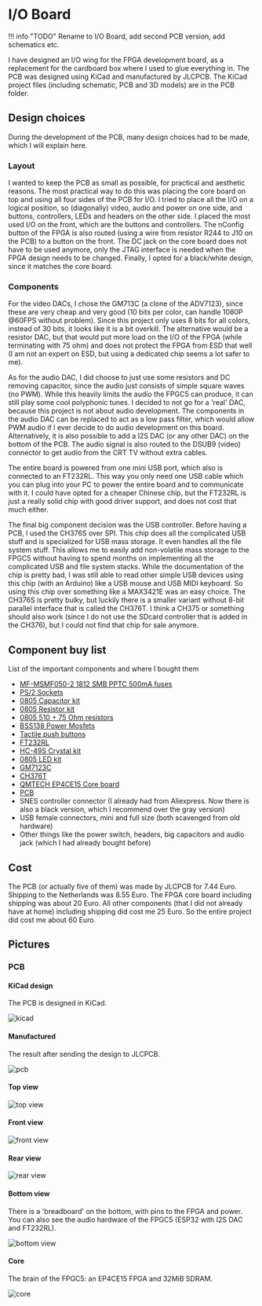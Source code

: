 # I/O Board

!!! info "TODO"
	Rename to I/O Board, add second PCB version, add schematics etc.

I have designed an I/O wing for the FPGA development board, as a replacement for the cardboard box where I used to glue everything in. The PCB was designed using KiCad and manufactured by JLCPCB. The KiCad project files (including schematic, PCB and 3D models) are in the PCB folder.

## Design choices
During the development of the PCB, many design choices had to be made, which I will explain here.

### Layout
I wanted to keep the PCB as small as possible, for practical and aesthetic reasons. The most practical way to do this was placing the core board on top and using all four sides of the PCB for I/O. I tried to place all the I/O on a logical position, so (diagonally) video, audio and power on one side, and buttons, controllers, LEDs and headers on the other side. I placed the most used I/O on the front, which are the buttons and controllers. The nConfig button of the FPGA is also routed (using a wire from resistor R244 to J10 on the PCB) to a button on the front. The DC jack on the core board does not have to be used anymore, only the JTAG interface is needed when the FPGA design needs to be changed. Finally, I opted for a black/white design, since it matches the core board.

### Components
For the video DACs, I chose the GM713C (a clone of the ADV7123), since these are very cheap and very good (10 bits per color, can handle 1080P @60FPS without problem). Since this project only uses 8 bits for all colors, instead of 30 bits, it looks like it is a bit overkill. The alternative would be a resistor DAC, but that would put more load on the I/O of the FPGA (while terminating with 75 ohm) and does not protect the FPGA from ESD that well (I am not an expert on ESD, but using a dedicated chip seems a lot safer to me). 

As for the audio DAC, I did choose to just use some resistors and DC removing capacitor, since the audio just consists of simple square waves (no PWM). While this heavily limits the audio the FPGC5 can produce, it can still play some cool polyphonic tunes. I decided to not go for a 'real' DAC, because this project is not about audio development. The components in the audio DAC can be replaced to act as a low pass filter, which would allow PWM audio if I ever decide to do audio development on this board. Alternatively, it is also possible to add a I2S DAC (or any other DAC) on the bottom of the PCB. The audio signal is also routed to the DSUB9 (video) connector to get audio from the CRT TV without extra cables.

The entire board is powered from one mini USB port, which also is connected to an FT232RL. This way you only need one USB cable which you can plug into your PC to power the entire board and to communicate with it. I could have opted for a cheaper Chinese chip, but the FT232RL is just a really solid chip with good driver support, and does not cost that much either.

The final big component decision was the USB controller. Before having a PCB, I used the CH376S over SPI. This chip does all the complicated USB stuff and is specialized for USB mass storage. It even handles all the file system stuff. This allows me to easily add non-volatile mass storage to the FPGC5 without having to spend months on implementing all the complicated USB and file system stacks. While the documentation of the chip is pretty bad, I was still able to read other simple USB devices using this chip (with an Arduino) like a USB mouse and USB MIDI keyboard. So using this chip over something like a MAX3421E was an easy choice. The CH376S is pretty bulky, but luckily there is a smaller variant without 8-bit parallel interface that is called the CH376T. I think a CH375 or something should also work (since I do not use the SDcard controller that is added in the CH376), but I could not find that chip for sale anymore.

## Component buy list
List of the important components and where I bought them

- [MF-MSMF050-2 1812 SMB PPTC 500mA fuses](https://www.aliexpress.com/item/Free-shipping-20PCS-MF-MSMF050-2-1812-SMD-PPTC-15V-0-5A-500mA-7905-resettable-fuses/32899546296.html)
- [PS/2 Sockets](https://www.aliexpress.com/item/5pcs-PS2-socket-PS-2-socket-6P-PS-2-keyboard-mouse-holder-socket-outlet/32847566873.html)
- [0805 Capacitor kit](https://www.aliexpress.com/item/MCIGICM-0805-SMD-Capacitor-assorted-kit-36values-20pcs-720pcs-1pF-10uF-Samples-kit-electronic-diy-kit/33011427492.html)
- [0805 Resistor kit](https://www.aliexpress.com/item/33valuesX-20pcs-660pcs-0603-0805-1206-Resistor-Kit-Assorted-1R-to-1M-ohm-1-SMD-Sample/33029877427.html)
- [0805 510 + 75 Ohm resistors](https://www.aliexpress.com/item/100pcs-0805-5-1-8W-SMD-chip-resistor-0R-10M-0-1R-10R-100R-220R-330R/32865947306.html)
- [BSS138 Power Mosfets](https://www.aliexpress.com/item/100pcs-lot-BSS138-BSS138LT1G-J1-SOT23-5-Power-MOSFET/32770656298.html)
- [Tactile push buttons](https://www.aliexpress.com/item/50Pcs-DIP-6-6-7mm-Tactile-Tact-Push-Button-Micro-Switch-Momentary-Vertical-Push/32710764066.html)
- [FT232RL](https://www.aliexpress.com/item/IC-Chips-FT232RL-FT232R-FT232-USB-to-Serial-UART-28-SSOP-Original-Integrated-Circuits-for-Arduino/33021952216.html)
- [HC-49S Crystal kit](https://www.aliexpress.com/item/hc-49s-Crystal-Oscillator-electronic-Kit-resonator-ceramic-quartz-resonator-hc-49-DIP-7-kinds-X/32844442076.html)
- [0805 LED kit](https://www.aliexpress.com/item/100pcs-lot-5-Colors-SMD-0805-Led-DIY-kit-Ultra-Bright-Red-Green-Blue-Yellow-White/32888607342.html)
- [GM7123C](https://www.aliexpress.com/item/1pcs-lot-GM7123C-GM7123-LQFP-48/4000120297839.html)
- [CH376T](https://www.aliexpress.com/item/Brand-new-original-CH376-CH376T-SSOP20-quality-assurance/32955964901.html)
- [QMTECH EP4CE15 Core board](https://www.aliexpress.com/item/QMTECH-Altera-Intel-FPGA-Core-Board-Cyclone-IV-CycloneIV-EP4CE15-SDRAM-Development-Board/32949281189.html)
- [PCB](https://jlcpcb.com/)
- SNES controller connector (I already had from Aliexpress. Now there is also a black version, which I recommend over the gray version)
- USB female connectors, mini and full size (both scavenged from old hardware)
- Other things like the power switch, headers, big capacitors and audio jack (which I had already bought before)


## Cost
The PCB (or actually five of them) was made by JLCPCB for 7.44 Euro. Shipping to the Netherlands was 8.55 Euro.
The FPGA core board including shipping was about 20 Euro.
All other components (that I did not already have at home) including shipping did cost me 25 Euro.
So the entire project did cost me about 60 Euro.

## Pictures

### PCB

#### KiCad design

The PCB is designed in KiCad.

![kicad](images/kicad.png)

#### Manufactured

The result after sending the design to JLCPCB.

![pcb](images/pcb.jpg)

  
#### Top view

![top view](images/top.jpg)

#### Front view

![front view](images/front.jpg)

#### Rear view

![rear view](images/back.jpg)

#### Bottom view

There is a 'breadboard' on the bottom, with pins to the FPGA and power. You can also see the audio hardware of the FPGC5 (ESP32 with I2S DAC and FT232RL).

![bottom view](images/bottom.jpg)

#### Core

The brain of the FPGC5: an EP4CE15 FPGA and 32MiB SDRAM.

![core](images/core.jpg)
